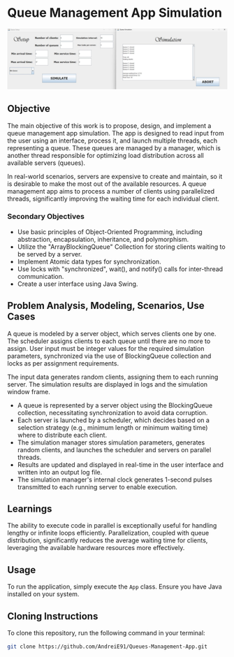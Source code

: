 # Queue Management App Simulation

![Queue Management](images/QueuesManagement.jpg)

## Objective
The main objective of this work is to propose, design, and implement a queue management app simulation. The app is designed to read input from the user using an interface, process it, and launch multiple threads, each representing a queue. These queues are managed by a manager, which is another thread responsible for optimizing load distribution across all available servers (queues).

In real-world scenarios, servers are expensive to create and maintain, so it is desirable to make the most out of the available resources. A queue management app aims to process a number of clients using parallelized threads, significantly improving the waiting time for each individual client.

### Secondary Objectives
- Use basic principles of Object-Oriented Programming, including abstraction, encapsulation, inheritance, and polymorphism.
- Utilize the "ArrayBlockingQueue" Collection for storing clients waiting to be served by a server.
- Implement Atomic data types for synchronization.
- Use locks with "synchronized", wait(), and notify() calls for inter-thread communication.
- Create a user interface using Java Swing.

## Problem Analysis, Modeling, Scenarios, Use Cases
A queue is modeled by a server object, which serves clients one by one. The scheduler assigns clients to each queue until there are no more to assign. User input must be integer values for the required simulation parameters, synchronized via the use of BlockingQueue collection and locks as per assignment requirements.

The input data generates random clients, assigning them to each running server. The simulation results are displayed in logs and the simulation window frame.

- A queue is represented by a server object using the BlockingQueue collection, necessitating synchronization to avoid data corruption.
- Each server is launched by a scheduler, which decides based on a selection strategy (e.g., minimum length or minimum waiting time) where to distribute each client.
- The simulation manager stores simulation parameters, generates random clients, and launches the scheduler and servers on parallel threads.
- Results are updated and displayed in real-time in the user interface and written into an output log file.
- The simulation manager's internal clock generates 1-second pulses transmitted to each running server to enable execution.

## Learnings
The ability to execute code in parallel is exceptionally useful for handling lengthy or infinite loops efficiently. Parallelization, coupled with queue distribution, significantly reduces the average waiting time for clients, leveraging the available hardware resources more effectively.

## Usage

To run the application, simply execute the `App` class. Ensure you have Java installed on your system.

## Cloning Instructions

To clone this repository, run the following command in your terminal:

```bash
git clone https://github.com/AndreiE91/Queues-Management-App.git
```
